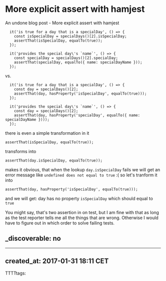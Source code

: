 # More explicit assert with hamjest

An undone blog post - More explicit assert with hamjest


      it('is true for a day that is a specialDay', () => {
        const isSpecialDay = specialDays()[2].isSpecialDay;
        assertThat(isSpecialDay, equalTo(true));
      });

      it('provides the special day\'s `name`', () => {
        const specialDay = specialDays()[2].specialDay;
        assertThat(specialDay, equalTo({ name: specialDayName }));
      });

vs.

      it('is true for a day that is a specialDay', () => {
        const day = specialDays()[2];
        assertThat(day, hasProperty('isSpecialDay', equalTo(true)));
      });

      it('provides the special day\'s `name`', () => {
        const day = specialDays()[2];
        assertThat(day, hasProperty('specialDay', equalTo({ name: specialDayName })));
      });

there is even a simple transformation in it

    assertThat(isSpecialDay, equalTo(true));

transforms into

    assertThat(day.isSpecialDay, equalTo(true));

makes it obvious, that when the lookup `day.isSpecialDay` fails we will get an error
message like `undefined does not equal to true` :(
so let's tranform it into

    assertThat(day, hasProperty('isSpecialDay', equalTo(true)));

and we will get: day has no property `isSpecialDay` which should equal to `true`

You might say, that's two assertion in on test, but I am fine with that
as long as the test reporter tells me all the things that are wrong.
Otherwise I would have to figure out in which order to solve failing tests.


_discoverable: no
---

---
created_at: 2017-01-31 18:11 CET
---
TTTTtags:



